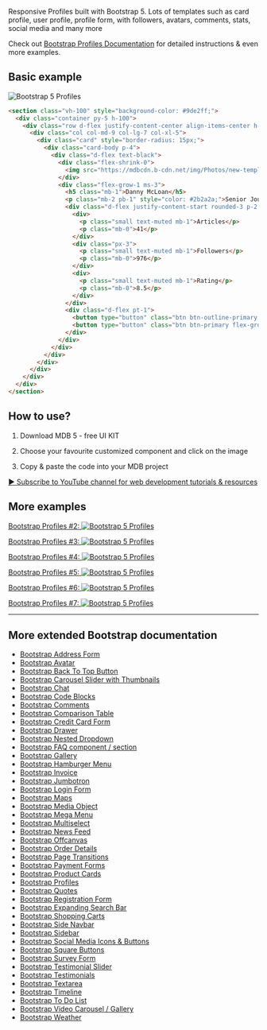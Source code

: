 
Responsive Profiles built with Bootstrap 5. Lots of templates such as card profile, user profile, profile form, with followers, avatars, comments, stats, social media and many more

Check out [Bootstrap Profiles Documentation](https://mdbootstrap.com/docs/standard/extended/profiles/) for detailed instructions & even more examples.

## Basic example

![Bootstrap 5 Profiles](https://mdbootstrap.com/img/Marketing/github/profiles/basic.png)

```html
<section class="vh-100" style="background-color: #9de2ff;">
  <div class="container py-5 h-100">
    <div class="row d-flex justify-content-center align-items-center h-100">
      <div class="col col-md-9 col-lg-7 col-xl-5">
        <div class="card" style="border-radius: 15px;">
          <div class="card-body p-4">
            <div class="d-flex text-black">
              <div class="flex-shrink-0">
                <img src="https://mdbcdn.b-cdn.net/img/Photos/new-templates/bootstrap-profiles/avatar-1.webp" alt="Generic placeholder image" class="img-fluid" style="width: 180px; border-radius: 10px;">
              </div>
              <div class="flex-grow-1 ms-3">
                <h5 class="mb-1">Danny McLoan</h5>
                <p class="mb-2 pb-1" style="color: #2b2a2a;">Senior Journalist</p>
                <div class="d-flex justify-content-start rounded-3 p-2 mb-2" style="background-color: #efefef;">
                  <div>
                    <p class="small text-muted mb-1">Articles</p>
                    <p class="mb-0">41</p>
                  </div>
                  <div class="px-3">
                    <p class="small text-muted mb-1">Followers</p>
                    <p class="mb-0">976</p>
                  </div>
                  <div>
                    <p class="small text-muted mb-1">Rating</p>
                    <p class="mb-0">8.5</p>
                  </div>
                </div>
                <div class="d-flex pt-1">
                  <button type="button" class="btn btn-outline-primary me-1 flex-grow-1">Chat</button>
                  <button type="button" class="btn btn-primary flex-grow-1">Follow</button>
                </div>
              </div>
            </div>
          </div>
        </div>
      </div>
    </div>
  </div>
</section>
```

## How to use?

1. Download MDB 5 - free UI KIT

2. Choose your favourite customized component and click on the image

3. Copy & paste the code into your MDB project

[▶️ Subscribe to YouTube channel for web development tutorials & resources](https://www.youtube.com/MDBootstrap?sub_confirmation=1)

## More examples

[Bootstrap Profiles #2:
![Bootstrap 5 Profiles](https://mdbootstrap.com/img/Marketing/github/profiles/section-2.png)](https://mdbootstrap.com/docs/standard/extended/profiles/#section-2)

[Bootstrap Profiles #3:
![Bootstrap 5 Profiles](https://mdbootstrap.com/img/Marketing/github/profiles/section-3.png)](https://mdbootstrap.com/docs/standard/extended/profiles/#section-3)

[Bootstrap Profiles #4:
![Bootstrap 5 Profiles](https://mdbootstrap.com/img/Marketing/github/profiles/section-4.png)](https://mdbootstrap.com/docs/standard/extended/profiles/#section-4)

[Bootstrap Profiles #5:
![Bootstrap 5 Profiles](https://mdbootstrap.com/img/Marketing/github/profiles/section-5.png)](https://mdbootstrap.com/docs/standard/extended/profiles/#section-5)

[Bootstrap Profiles #6:
![Bootstrap 5 Profiles](https://mdbootstrap.com/img/Marketing/github/profiles/section-6.png)](https://mdbootstrap.com/docs/standard/extended/profiles/#section-6)

[Bootstrap Profiles #7:
![Bootstrap 5 Profiles](https://mdbootstrap.com/img/Marketing/github/profiles/section-7.png)](https://mdbootstrap.com/docs/standard/extended/profiles/#section-7)

___

## More extended Bootstrap documentation

<ul>
<li><a href="https://mdbootstrap.com/docs/standard/extended/bootstrap-address-form/">Bootstrap Address Form</a></li>
<li><a href="https://mdbootstrap.com/docs/standard/extended/avatar/">Bootstrap Avatar</a></li>
<li><a href="https://mdbootstrap.com/docs/standard/extended/back-to-top/">Bootstrap Back To Top Button</a></li>
<li><a href="https://mdbootstrap.com/docs/standard/extended/carousel-with-thumbnails/">Bootstrap Carousel Slider with Thumbnails</a></li>
<li><a href="https://mdbootstrap.com/docs/standard/extended/chat/">Bootstrap Chat</a></li>
<li><a href="https://mdbootstrap.com/docs/standard/extended/code/">Bootstrap Code Blocks</a></li>
<li><a href="https://mdbootstrap.com/docs/standard/extended/comments/">Bootstrap Comments</a></li>
<li><a href="https://mdbootstrap.com/docs/standard/extended/bootstrap-comparison-table/">Bootstrap Comparison Table</a></li>
<li><a href="https://mdbootstrap.com/docs/standard/extended/credit-card/">Bootstrap Credit Card Form</a></li>
<li><a href="https://mdbootstrap.com/docs/standard/extended/drawer/">Bootstrap Drawer</a></li>
<li><a href="https://mdbootstrap.com/docs/standard/extended/dropdown-multilevel/">Bootstrap Nested Dropdown</a></li>
<li><a href="https://mdbootstrap.com/docs/standard/extended/faq/">Bootstrap FAQ component / section</a></li>
<li><a href="https://mdbootstrap.com/docs/standard/extended/gallery/">Bootstrap Gallery</a></li>
<li><a href="https://mdbootstrap.com/docs/standard/extended/hamburger-menu/">Bootstrap Hamburger Menu</a></li>
<li><a href="https://mdbootstrap.com/docs/standard/extended/bootstrap-invoice/">Bootstrap Invoice</a></li>
<li><a href="https://mdbootstrap.com/docs/standard/extended/jumbotron/">Bootstrap Jumbotron</a></li>
<li><a href="https://mdbootstrap.com/docs/standard/extended/login/">Bootstrap Login Form</a></li>
<li><a href="https://mdbootstrap.com/docs/standard/extended/maps/">Bootstrap Maps</a></li>
<li><a href="https://mdbootstrap.com/docs/standard/extended/media-object/">Bootstrap Media Object</a></li>
<li><a href="https://mdbootstrap.com/docs/standard/extended/mega-menu/">Bootstrap Mega Menu</a></li> 
<li><a href="https://mdbootstrap.com/docs/standard/extended/multiselect/">Bootstrap Multiselect</a></li> 
<li><a href="https://mdbootstrap.com/docs/standard/extended/news-feed/">Bootstrap News Feed</a></li> 
<li><a href="https://mdbootstrap.com/docs/standard/extended/offcanvas/">Bootstrap Offcanvas</a></li> 
<li><a href="https://mdbootstrap.com/docs/standard/extended/order-details/">Bootstrap Order Details</a></li> 
<li><a href="https://mdbootstrap.com/docs/standard/extended/page-transitions/">Bootstrap Page Transitions</a></li> 
<li><a href="https://mdbootstrap.com/docs/standard/extended/payment-forms/">Bootstrap Payment Forms</a></li> 
<li><a href="https://mdbootstrap.com/docs/standard/extended/product-cards/">Bootstrap Product Cards</a></li> 
<li><a href="https://mdbootstrap.com/docs/standard/extended/profiles/">Bootstrap Profiles</a></li>  
<li><a href="https://mdbootstrap.com/docs/standard/extended/quotes/">Bootstrap Quotes</a></li> 
<li><a href="https://mdbootstrap.com/docs/standard/extended/registration/">Bootstrap Registration Form</a></li> 
<li><a href="https://mdbootstrap.com/docs/standard/extended/search-expanding/">Bootstrap Expanding Search Bar</a></li> 
<li><a href="https://mdbootstrap.com/docs/standard/extended/shopping-carts/">Bootstrap Shopping Carts</a></li> 
<li><a href="https://mdbootstrap.com/docs/standard/extended/side-navbar/">Bootstrap Side Navbar</a></li>  
<li><a href="https://mdbootstrap.com/docs/standard/extended/sidebar/">Bootstrap Sidebar</a></li>  
<li><a href="https://mdbootstrap.com/docs/standard/extended/social-media/">Bootstrap Social Media Icons & Buttons</a></li>  
<li><a href="https://mdbootstrap.com/docs/standard/extended/square-buttons/">Bootstrap Square Buttons</a></li>  
<li><a href="https://mdbootstrap.com/docs/standard/extended/bootstrap-survey-form/">Bootstrap Survey Form</a></li>  
<li><a href="https://mdbootstrap.com/docs/standard/extended/testimonial-slider/">Bootstrap Testimonial Slider</a></li>  
<li><a href="https://mdbootstrap.com/docs/standard/extended/testimonials/">Bootstrap Testimonials</a></li>  
<li><a href="https://mdbootstrap.com/docs/standard/extended/textarea/">Bootstrap Textarea</a></li>  
<li><a href="https://mdbootstrap.com/docs/standard/extended/timeline/">Bootstrap Timeline</a></li>  
<li><a href="https://mdbootstrap.com/docs/standard/extended/to-do-list/">Bootstrap To Do List</a></li>  
<li><a href="https://mdbootstrap.com/docs/standard/extended/video-carousel/">Bootstrap Video Carousel / Gallery</a></li>  
<li><a href="https://mdbootstrap.com/docs/standard/extended/weather/">Bootstrap Weather</a></li>  
</ul>


